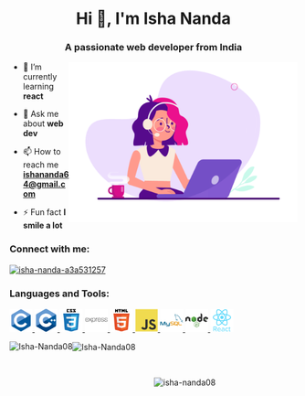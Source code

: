 <h1 align="center">Hi 👋, I'm Isha Nanda</h1>
<h3 align="center">A passionate web developer from India</h3>
<img align="right" alt="coding" width="400" src="https://github.com/Isha-Nanda08/Isha-Nanda08/blob/main/sideImage.gif">

- 🌱 I’m currently learning **react**

- 💬 Ask me about **web dev**

- 📫 How to reach me **ishananda64@gmail.com**

- ⚡ Fun fact **I smile a lot**

<h3 align="left">Connect with me:</h3>
<p align="left">
  <a href="https://linkedin.com/in/isha-nanda-a3a531257" target="blank"><img align="center" src="https://raw.githubusercontent.com/rahuldkjain/github-profile-readme-generator/master/src/images/icons/Social/linked-in-alt.svg" alt="isha-nanda-a3a531257" height="30" width="40" /></a>
</p>

<h3 align="left">Languages and Tools:</h3>
<p align="left"> <a href="https://www.cprogramming.com/" target="_blank" rel="noreferrer"> <img src="https://raw.githubusercontent.com/devicons/devicon/master/icons/c/c-original.svg" alt="c" width="40" height="40"/> </a> <a href="https://www.w3schools.com/cpp/" target="_blank" rel="noreferrer"> <img src="https://raw.githubusercontent.com/devicons/devicon/master/icons/cplusplus/cplusplus-original.svg" alt="cplusplus" width="40" height="40"/> </a> <a href="https://www.w3schools.com/css/" target="_blank" rel="noreferrer"> <img src="https://raw.githubusercontent.com/devicons/devicon/master/icons/css3/css3-original-wordmark.svg" alt="css3" width="40" height="40"/> </a> <a href="https://expressjs.com" target="_blank" rel="noreferrer"> <img src="https://raw.githubusercontent.com/devicons/devicon/master/icons/express/express-original-wordmark.svg" alt="express" width="40" height="40"/> </a> <a href="https://www.w3.org/html/" target="_blank" rel="noreferrer"> <img src="https://raw.githubusercontent.com/devicons/devicon/master/icons/html5/html5-original-wordmark.svg" alt="html5" width="40" height="40"/> </a> <a href="https://developer.mozilla.org/en-US/docs/Web/JavaScript" target="_blank" rel="noreferrer"> <img src="https://raw.githubusercontent.com/devicons/devicon/master/icons/javascript/javascript-original.svg" alt="javascript" width="40" height="40"/> </a> <a href="https://www.mysql.com/" target="_blank" rel="noreferrer"> <img src="https://raw.githubusercontent.com/devicons/devicon/master/icons/mysql/mysql-original-wordmark.svg" alt="mysql" width="40" height="40"/> </a> <a href="https://nodejs.org" target="_blank" rel="noreferrer"> <img src="https://raw.githubusercontent.com/devicons/devicon/master/icons/nodejs/nodejs-original-wordmark.svg" alt="nodejs" width="40" height="40"/> </a> <a href="https://reactjs.org/" target="_blank" rel="noreferrer"> <img src="https://raw.githubusercontent.com/devicons/devicon/master/icons/react/react-original-wordmark.svg" alt="react" width="40" height="40"/> </a> </p>
<p><img align="left" height="150" src="https://github-readme-stats.vercel.app/api?username=Isha-Nanda08&show_icons=true&locale=en" alt="Isha-Nanda08" />
<img align="center" height="150" src="https://github-readme-stats.vercel.app/api/top-langs?username=Isha-Nanda08&show_icons=true&locale=en&layout=compact" alt="Isha-Nanda08" /></p>
<br>
<p align="center"> <img src="https://komarev.com/ghpvc/?username=isha-nanda08&label=Profile%20views&color=0e75b6&style=flat" alt="isha-nanda08" /> </p>
<br><br><br>

